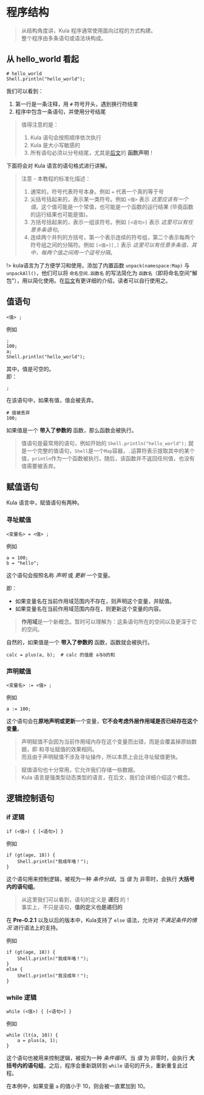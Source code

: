 # 程序结构
> 从结构角度讲，Kula 程序通常使用面向过程的方式构建。    
> 整个程序由多条语句或语法块构成。

## 从 hello_world 看起
```kula
# hello_world
Shell.println("hello_world");
```

我们可以看到：
1. 第一行是一条注释，用 `#` 符号开头，遇到换行符结束
2. 程序中包含一条语句，并使用分号结尾

> 值得注意的是：     
> 1. Kula 语句会按照顺序依次执行
> 2. Kula 是大小写敏感的
> 3. 所有语句必须以分号结尾，尤其是[后文](zh_cn/1/05-func?id=函数的声明？)的 **函数声明**！

下面将会对 Kula 语言的语句格式进行讲解。

> 注意 - 本教程的标准化描述：
> 1. 通常的，符号代表符号本身。例如 `=` 代表一个真的等于号
> 2. 尖括号括起来的，表示某一类符号。例如 `<值>` 表示 *这里应该有一个值*。这个值可能是一个常值，也可能是一个函数的运行结果 (毕竟函数的运行结果也可能是值)。
> 3. 方括号括起来的，表示一组该符号。例如 `[<语句>]` 表示 *这里可以有任意多条语句*。
> 4. 连续两个并列的方括号，第一个表示连续的符号组，第二个表示每两个符号组之间的分隔符。例如 `[<值>][,]` 表示 *这里可以有任意多条值，其中，每两个值之间用一个逗号分隔*。

!> kula语言为了方便学习和使用，添加了内置函数 `unpack(namespace:Map)` 与 `unpackAll()`，他们可以将 `命名空间.函数名` 的写法简化为 `函数名`（即将命名空间"解包"），用以简化使用。在[后文](/zh_cn/1/04-sharp-func?id=语法太长了，能不能简化一下？)有更详细的介绍，读者可以自行使用之。

## 值语句
```
<值> ;
```
例如
```kula
;
100;
a;
Shell.println("hello_world");
```

其中，值是可空的。   
即：
```kula
;
```

在该语句中，如果有值，值会被丢弃。    
```kula
# 值被丢弃
100;        
```
如果值是一个 **带入了参数的** 函数，那么函数会被执行。

> 值语句是最常用的语句，例如开始的 `Shell.println("hello_world");` 就是一个完整的值语句，`Shell`是一个`Map`容器，`.`运算符表示提取其中的某个值，`println`作为一个函数被执行。随后，该函数并不返回任何值，也没有值需要被丢弃。

## 赋值语句
Kula 语言中，赋值语句有两种。

### 寻址赋值
```
<变量名> = <值> ;
```
例如
```
a = 100;
b = "hello";
```

这个语句会按照名称 *声明* 或 *更新* 一个变量。

即：
+ 如果变量名在当前作用域范围内不存在，则声明这个变量，并赋值。
+ 如果变量名在当前作用域范围内存在，则更新这个变量的内容。

> **作用域**是一个新概念。暂时可以理解为：这条语句所在的空间以及更深于它的空间。

自然的，如果值是一个 **带入了参数的** 函数，函数就会被执行。
```kula
calc = plus(a, b);  # calc 的值是 a与b的和
```

### 声明赋值
```
<变量名> := <值> ;
```
例如 
```kula
a := 100;
```

这个语句会在**原地声明或更新**一个变量，**它不会考虑外层作用域是否已经存在这个变量**。

> 声明赋值不会因为当前作用域内存在这个变量而出错，而是会覆盖掉原始数据，即 和寻址赋值的效果相同。    
> 而且由于声明赋值不涉及寻址操作，所以本质上会比寻址赋值更快。

> 赋值语句也十分常用，它允许我们存储一些数据。    
> Kula 语言是强类型动态类型的语言，在后文，我们会详细介绍这个概念。    

## 逻辑控制语句

### if 逻辑
```
if (<值>) { [<语句>] }
```

例如
```kula
if (gt(age, 18)) {
    Shell.println("我成年咯！");
}
```

这个语句用来控制逻辑，被视为一种 *条件分歧*。当 *值* 为 非零时，会执行 **大括号内的语句组**。

> 从这里我们可以看到，语句的定义是 **递归** 的！    
> 事实上，不只是语句，**值的定义也是递归的**

在 **Pre-0.2.1** 以及以后的版本中，Kula支持了 `else` 语法，允许对 *不满足条件的情况* 进行语法上的支持。

例如
```kula
if (gt(age, 18)) {
    Shell.println("我成年咯！");
}
else {
    Shell.println("我没成年！");
}
```

### while 逻辑
```
while (<值>) { [<语句>] }
```

例如
```kula
while (lt(a, 10)) {
    a = plus(a, 1);
}
```

这个语句也被用来控制逻辑，被视为一种 *条件循环*。当 *值* 为 非零时，会执行 **大括号内的语句组**，之后，程序会重新跳转到 `while` 语句的开头，重新重复此过程。

在本例中，如果变量 `a` 的值小于 10，则会被一直累加到 10。